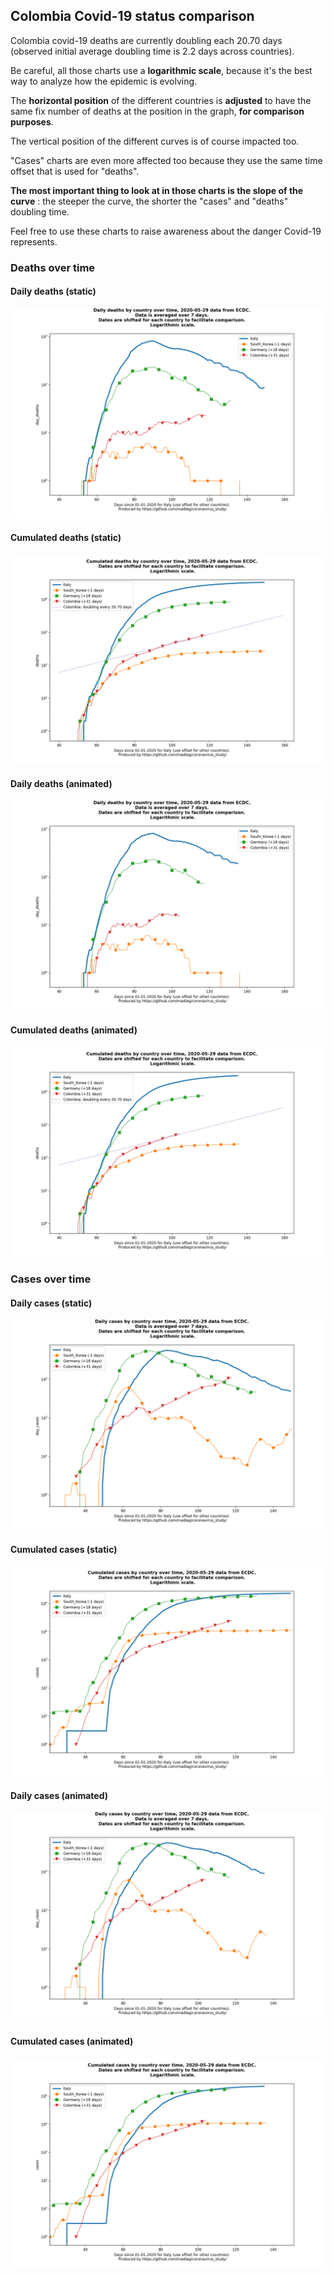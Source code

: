 ## Colombia Covid-19 status comparison 

Colombia covid-19 deaths are currently doubling each 20.70 days (observed initial average doubling time is 2.2 days across countries).



Be careful, all those charts use a **logarithmic scale**, because it's the best way to analyze how the epidemic is evolving.
 
The **horizontal position** of the different countries is **adjusted** to have the same fix number of deaths at the position in the graph, **for comparison purposes**.

The vertical position of the different curves is of course impacted too.

"Cases" charts are even more affected too because they use the same time offset that is used for "deaths".

**The most important thing to look at in those charts is the slope of the curve** : the steeper the curve, the shorter the "cases" and "deaths" doubling time.

Feel free to use these charts to raise awareness about the danger Covid-19 represents. 


 
### Deaths over time
 
#### Daily deaths (static)
![Colombia covid-19 daily deaths static chart](https://raw.githubusercontent.com/madlag/coronavirus_study/master/notebooks/graphs/2020-05-29/countries/Colombia/2020-05-29_Colombia_day_deaths.png "Colombia covid-19 day_deaths static chart")   
 
#### Cumulated deaths (static)
![Colombia covid-19 cumulated deaths static chart](https://raw.githubusercontent.com/madlag/coronavirus_study/master/notebooks/graphs/2020-05-29/countries/Colombia/2020-05-29_Colombia_deaths.png "Colombia covid-19 deaths static chart")   
 
#### Daily deaths (animated)
![Colombia covid-19 daily deaths animated chart](https://raw.githubusercontent.com/madlag/coronavirus_study/master/notebooks/graphs/2020-05-29/countries/Colombia/2020-05-29_Colombia_day_deaths.gif "Colombia covid-19 day_deaths animated chart")   
 
#### Cumulated deaths (animated)
![Colombia covid-19 cumulated deaths animated chart](https://raw.githubusercontent.com/madlag/coronavirus_study/master/notebooks/graphs/2020-05-29/countries/Colombia/2020-05-29_Colombia_deaths.gif "Colombia covid-19 deaths animated chart")   

 
### Cases over time
 
#### Daily cases (static)
![Colombia covid-19 daily cases static chart](https://raw.githubusercontent.com/madlag/coronavirus_study/master/notebooks/graphs/2020-05-29/countries/Colombia/2020-05-29_Colombia_day_cases.png "Colombia covid-19 day_cases static chart")   
 
#### Cumulated cases (static)
![Colombia covid-19 cumulated cases static chart](https://raw.githubusercontent.com/madlag/coronavirus_study/master/notebooks/graphs/2020-05-29/countries/Colombia/2020-05-29_Colombia_cases.png "Colombia covid-19 cases static chart")   
 
#### Daily cases (animated)
![Colombia covid-19 daily cases animated chart](https://raw.githubusercontent.com/madlag/coronavirus_study/master/notebooks/graphs/2020-05-29/countries/Colombia/2020-05-29_Colombia_day_cases.gif "Colombia covid-19 day_cases animated chart")   
 
#### Cumulated cases (animated)
![Colombia covid-19 cumulated cases animated chart](https://raw.githubusercontent.com/madlag/coronavirus_study/master/notebooks/graphs/2020-05-29/countries/Colombia/2020-05-29_Colombia_cases.gif "Colombia covid-19 cases animated chart")   

